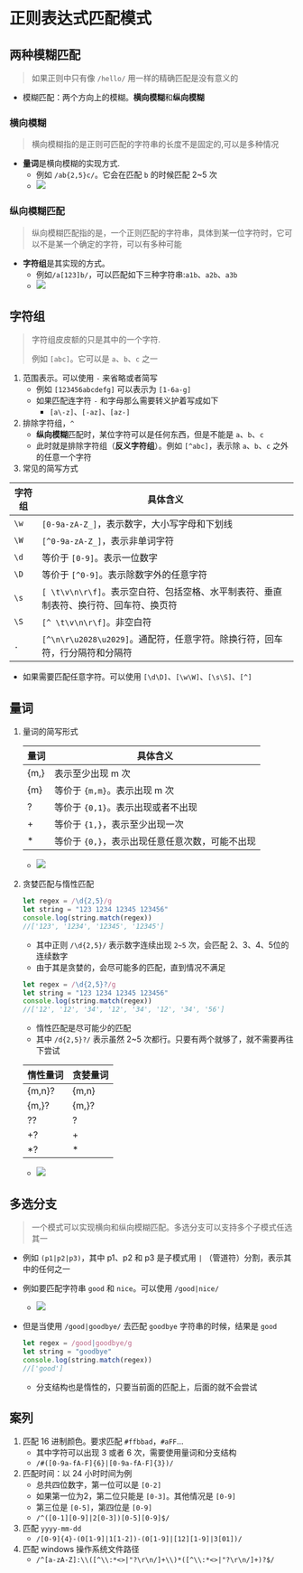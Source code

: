 # 正则表达式匹配模式

## 两种模糊匹配

> 如果正则中只有像 `/hello/` 用一样的精确匹配是没有意义的

* 模糊匹配：两个方向上的模糊。**横向模糊**和**纵向模糊**

### 横向模糊

> 横向模糊指的是正则可匹配的字符串的长度不是固定的,可以是多种情况

* **量词**是横向模糊的实现方式.
  * 例如 `/ab{2,5}c/`。它会在匹配 `b` 的时候匹配 2~5 次
  * ![ ](./img/匹配模式/横向模糊.png)

### 纵向模糊匹配

>纵向模糊匹配指的是，一个正则匹配的字符串，具体到某一位字符时，它可以不是某一个确定的字符，可以有多种可能

* **字符组**是其实现的方式。
  * 例如`/a[123]b/`，可以匹配如下三种字符串:`a1b`、`a2b`、`a3b`
  * ![ ](./img/匹配模式/纵向模糊.png)

## 字符组

>字符组皮皮额的只是其中的一个字符.
>  
>例如 `[abc]`。它可以是 `a`、`b`、`c` 之一

1. 范围表示。可以使用 `-` 来省略或者简写
   * 例如 `[123456abcdefg]` 可以表示为 `[1-6a-g]`
   * 如果匹配连字符 `-` 和字母那么需要转义护着写成如下
     * `[a\-z]`、`[-az]`、`[az-]`
2. 排除字符组，`^`
   * **纵向模糊**匹配时，某位字符可以是任何东西，但是不能是 `a`、`b`、`c`
   * 此时就是排除字符组（**反义字符组**）。例如 `[^abc]`，表示除 `a`、`b`、`c` 之外的任意一个字符
3. 常见的简写方式

 | 字符组 | 具体含义                                                                     |
 | ------ | ---------------------------------------------------------------------------- |
 | `\w`     | `[0-9a-zA-Z_]`，表示数字，大小写字母和下划线                                     |
 | `\W`     | `[^0-9a-zA-Z_]`，表示非单词字符                                                 |
 | `\d`     | 等价于 `[0-9]`。表示一位数字                                                     |
 | `\D`     | 等价于 `[^0-9]`。表示除数字外的任意字符                                          |
 | `\s`     | `[ \t\v\n\r\f]`。表示空白符、包括空格、水平制表符、垂直制表符、换行符、回车符、换页符 |
 | `\S`     | `[^ \t\v\n\r\f]`。非空白符                                                      |
 | `.`     | `[^\n\r\u2028\u2029]`。通配符，任意字符。除换行符，回车符，行分隔符和分隔符         |

* 如果需要匹配任意字符。可以使用 `[\d\D]`、`[\w\W]`、`[\s\S]`、`[^]`

## 量词

1. 量词的简写形式

   | 量词 | 具体含义                                     |
   | ---- | -------------------------------------------- |
   | {m,} | 表示至少出现 m 次                              |
   | {m}  | 等价于 `{m,m}`。表示出现 m 次                    |
   | ?    | 等价于 `{0,1}`。表示出现或者不出现             |
   | \+   | 等价于 `{1,}`，表示至少出现一次                |
   | \*   | 等价于 `{0,}`，表示出现任意任意次数，可能不出现 |

   * ![ ](./img/匹配模式/量词简写.png)

2. 贪婪匹配与惰性匹配

   ```js
   let regex = /\d{2,5}/g
   let string = "123 1234 12345 123456"
   console.log(string.match(regex))
   //['123', '1234', '12345', '12345']
   ```

   * 其中正则 `/\d{2,5}/` 表示数字连续出现 `2~5` 次，会匹配 2、3、4、5位的连续数字
   * 由于其是贪婪的，会尽可能多的匹配，直到情况不满足

   ```js
   let regex = /\d{2,5}?/g
   let string = "123 1234 12345 123456"
   console.log(string.match(regex))
   //['12', '12', '34', '12', '34', '12', '34', '56']
   ```

   * 惰性匹配是尽可能少的匹配
   * 其中 `/d{2,5}?/` 表示虽然 2~5 次都行。只要有两个就够了，就不需要再往下尝试

   | 惰性量词 | 贪婪量词 |
   | -------- | -------- |
   | {m,n}?   | {m,n}    |
   | {m,}?    | {m,}?    |
   | ??       | ?        |
   | +?       | +        |
   | *?       | *        |

   * ![ ](./img/匹配模式/惰性量词.png)

## 多选分支

> 一个模式可以实现横向和纵向模糊匹配。多选分支可以支持多个子模式任选其一

* 例如 `(p1|p2|p3)`，其中 p1、p2 和 p3 是子模式用 `|` （管道符）分割，表示其中的任何之一
* 例如要匹配字符串 `good` 和 `nice`。可以使用 `/good|nice/`
  * ![ ](./img/匹配模式/多选分支.png)
* 但是当使用 `/good|goodbye/` 去匹配 `goodbye` 字符串的时候，结果是 `good`
  
  ```js
  let regex = /good|goodbye/g
  let string = "goodbye"
  console.log(string.match(regex))
  //['good']
  ```

  * 分支结构也是惰性的，只要当前面的匹配上，后面的就不会尝试

## 案列

1. 匹配 16 进制颜色。要求匹配 `#ffbbad`，`#aFF`...
   * 其中字符可以出现 3 或者 6 次，需要使用量词和分支结构
   * `/#([0-9a-fA-F]{6}|[0-9a-fA-F]{3})/`
2. 匹配时间：以 24 小时时间为例
   * 总共四位数字，第一位可以是 `[0-2]`
   * 如果第一位为2，第二位只能是 `[0-3]`。其他情况是 `[0-9]`
   * 第三位是 `[0-5]`，第四位是 `[0-9]`
   * `/^([0-1][0-9]|2[0-3])[0-5][0-9]$/`
3. 匹配 `yyyy-mm-dd`
   * `/[0-9]{4}-(0[1-9]|1[1-2])-(0[1-9]|[12][1-9]|3[01])/`
4. 匹配 windows 操作系统文件路径
   * `/^[a-zA-Z]:\\([^\\:*<>|"?\r\n/]+\\)*([^\\:*<>|"?\r\n/]+)?$/`
